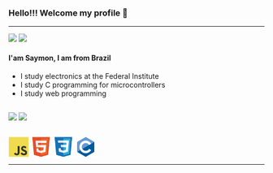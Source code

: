 ### Hello!!! Welcome my profile 👋 

___

<div>
 <a href ="mailto:saymonnnvict0r@gmail.com" target="_blank" ><img src="https://img.shields.io/badge/-Gmail-%23333?style=for-the-badge&logo=gmail&logoColor=white"></a>
 <a href ="https://www.linkedin.com/in/saymon-victor-b31704213/" target="_blank"><img src="https://img.shields.io/badge/-LinkedIn-%230077B5?style=for-the-badge&logo=linkedin&logoColor=white" target="_blank"></a> 
</div>

#### I'am Saymon, I am from Brazil


- I study electronics at the Federal Institute
- I study C programming for microcontrollers
- I study web programming

##

<div>
 <img height="150px" src="https://github-readme-stats.vercel.app/api?username=Symonnv&show_icons=true&theme=tokyonight&include_all_commits=true&count_private=true"/>
 <img height="150px" src="https://github-readme-stats.vercel.app/api/top-langs/?username=Symonnv&layout=compact&langs_count=16&theme=tokyonight"/>
</div>

##

<div>
 <img align="center" height="40" width="40" alt:"JavaScript" src="https://raw.githubusercontent.com/devicons/devicon/master/icons/javascript/javascript-original.svg"/>
 <img align="center" height="40" width="40" alt:"Html" src="https://raw.githubusercontent.com/devicons/devicon/master/icons/html5/html5-original.svg"/>
 <img align="center" height="40" width="40" alt:"Css" src="https://raw.githubusercontent.com/devicons/devicon/master/icons/css3/css3-original.svg"/>
 <img align="center" height="40" width="40" alt:"C" src="https://raw.githubusercontent.com/devicons/devicon/master/icons/c/c-original.svg"/>
</div>

___
